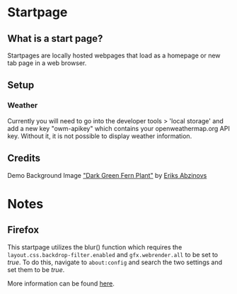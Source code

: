 # Startpage

## What is a start page?
Startpages are locally hosted webpages that load as a homepage or new tab page in a web browser.

## Setup
### Weather
Currently you will need to go into the developer tools > 'local storage' and add a new key "owm-apikey" which contains your openweathermap.org API key. Without it, it is not possible to display weather information.

## Credits
Demo Background Image ["Dark Green Fern Plant"](https://www.pexels.com/photo/dark-green-fern-plant-3145239/) by [Eriks Abzinovs](https://www.pexels.com/@pixworthmedia)

# Notes

## Firefox
This startpage utilizes the blur() function which requires the ```layout.css.backdrop-filter.enabled``` and ```gfx.webrender.all``` to be set to *true*. To do this, navigate to ```about:config``` and search the two settings and set them to be *true*.

More information can be found [here](https://developer.mozilla.org/en-US/docs/Web/CSS/backdrop-filter).
